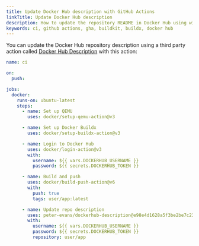 ```yaml
---
title: Update Docker Hub description with GitHub Actions
linkTitle: Update Docker Hub description
description: How to update the repository README in Docker Hub using with GitHub Actions
keywords: ci, github actions, gha, buildkit, buildx, docker hub
---
```


You can update the Docker Hub repository description using a third party action
called [Docker Hub Description](https://github.com/peter-evans/dockerhub-description)
with this action:

```yaml
name: ci

on:
  push:

jobs:
  docker:
    runs-on: ubuntu-latest
    steps:
      - name: Set up QEMU
        uses: docker/setup-qemu-action@v3

      - name: Set up Docker Buildx
        uses: docker/setup-buildx-action@v3

      - name: Login to Docker Hub
        uses: docker/login-action@v3
        with:
          username: ${{ vars.DOCKERHUB_USERNAME }}
          password: ${{ secrets.DOCKERHUB_TOKEN }}

      - name: Build and push
        uses: docker/build-push-action@v6
        with:
          push: true
          tags: user/app:latest

      - name: Update repo description
        uses: peter-evans/dockerhub-description@e98e4d1628a5f3be2be7c231e50981aee98723ae # v4.0.0
        with:
          username: ${{ vars.DOCKERHUB_USERNAME }}
          password: ${{ secrets.DOCKERHUB_TOKEN }}
          repository: user/app
```
